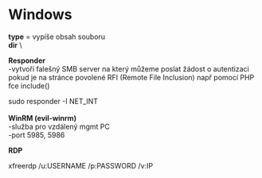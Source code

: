 # Windows

**type** = vypíše obsah souboru\
**dir** \


**Responder**\
-vytvoří falešný SMB server na který můžeme poslat žádost o autentizaci pokud je na stránce povolené RFI (Remote File Inclusion) např pomocí PHP fce include()

sudo responder -I NET\_INT \
\
**WinRM (evil-winrm)**\
-služba pro vzdálený mgmt PC\
-port 5985, 5986



**RDP**

xfreerdp /u:USERNAME /p:PASSWORD /v:IP
